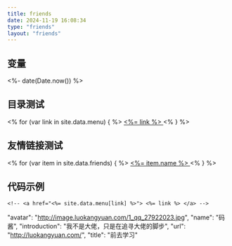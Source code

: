 ```yaml
---
title: friends
date: 2024-11-19 16:08:34
type: "friends"
layout: "friends"
---
```


## 变量

<%- date(Date.now()) %>


## 目录测试

<% for (var link in site.data.menu) { %>
  <a href="<%= site.data.menu[link] %>"> <%= link %> </a>
<% } %>


## 友情链接测试

<% for (var item in site.data.friends) 
  { %>
    <a href="<%= site.data.menu[item.url] %>"> <%= item.name %> </a>
  <% } 
%>

## 代码示例
    <!-- <a href="<%= site.data.menu[link] %>"> <%= link %> </a> -->

"avatar": "http://image.luokangyuan.com/1_qq_27922023.jpg",
"name": "码酱",
"introduction": "我不是大佬，只是在追寻大佬的脚步",
"url": "http://luokangyuan.com/",
"title": "前去学习"
